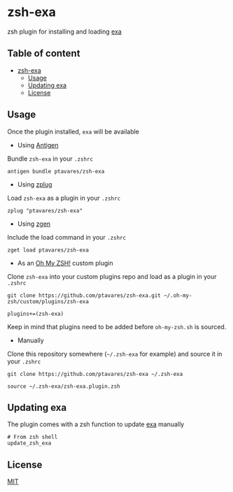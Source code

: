 # zsh-exa

zsh plugin for installing and loading [exa](https://github.com/ogham/exa.git)

## Table of content

- [zsh-exa](#zsh-exa)
  - [Usage](#usage)
  - [Updating exa](#updating-exa)
  - [License](#license)

## Usage

Once the plugin installed, `exa` will be available

- Using [Antigen](https://github.com/zsh-users/antigen)

Bundle `zsh-exa` in your `.zshrc`

```shell
antigen bundle ptavares/zsh-exa
```

- Using [zplug](https://github.com/b4b4r07/zplug)

Load `zsh-exa` as a plugin in your `.zshrc`

```shell
zplug "ptavares/zsh-exa"
```

- Using [zgen](https://github.com/tarjoilija/zgen)

Include the load command in your `.zshrc`

```shell
zget load ptavares/zsh-exa
```

- As an [Oh My ZSH!](https://github.com/robbyrussell/oh-my-zsh) custom plugin

Clone `zsh-exa` into your custom plugins repo and load as a plugin in your `.zshrc`

```shell
git clone https://github.com/ptavares/zsh-exa.git ~/.oh-my-zsh/custom/plugins/zsh-exa
```

```shell
plugins+=(zsh-exa)
```

Keep in mind that plugins need to be added before `oh-my-zsh.sh` is sourced.

- Manually

Clone this repository somewhere (`~/.zsh-exa` for example) and source it in your `.zshrc`

```shell
git clone https://github.com/ptavares/zsh-exa ~/.zsh-exa
```

```shell
source ~/.zsh-exa/zsh-exa.plugin.zsh
```

## Updating exa

The plugin comes with a zsh function to update [exa](https://github.com/ahmetb/exa.git) manually

```shell
# From zsh shell
update_zsh_exa
```

## License

[MIT](LICENCE)
